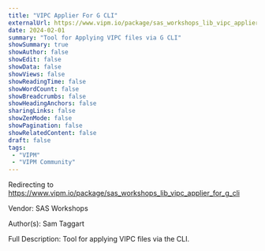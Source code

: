 ```yaml
---
title: "VIPC Applier For G CLI"
externalUrl: https://www.vipm.io/package/sas_workshops_lib_vipc_applier_for_g_cli
date: 2024-02-01
summary: "Tool for Applying VIPC files via G CLI"
showSummary: true
showAuthor: false
showEdit: false
showData: false
showViews: false
showReadingTime: false
showWordCount: false
showBreadcrumbs: false
showHeadingAnchors: false
sharingLinks: false
showZenMode: false
showPagination: false
showRelatedContent: false
draft: false
tags:
 - "VIPM"
 - "VIPM Community"
---
```


Redirecting to https://www.vipm.io/package/sas_workshops_lib_vipc_applier_for_g_cli

Vendor: SAS Workshops

Author(s): Sam Taggart
 
Full Description:
Tool for applying VIPC files via the CLI.